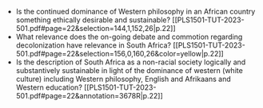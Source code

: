 - Is the continued dominance of Western philosophy in an African country something ethically desirable and sustainable? [[PLS1501-TUT-2023-501.pdf#page=22&selection=144,1,152,26|p.22]]
- What relevance does the on-going debate and commotion regarding decolonization have relevance in South Africa? [[PLS1501-TUT-2023-501.pdf#page=22&selection=156,0,160,26&color=yellow|p.22]]
- Is the description of South Africa as a non-racial society logically and substantively sustainable in light of the dominance of western (white culture) including Western philosophy, English and Afrikaans and Western education? [[PLS1501-TUT-2023-501.pdf#page=22&annotation=3678R|p.22]]